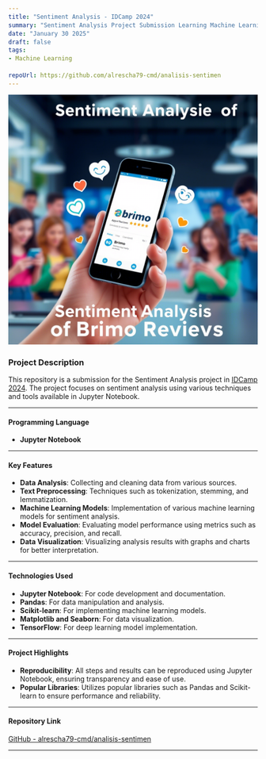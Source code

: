 ```yaml
---
title: "Sentiment Analysis - IDCamp 2024"
summary: "Sentiment Analysis Project Submission Learning Machine Learning Development"
date: "January 30 2025"
draft: false
tags:
- Machine Learning

repoUrl: https://github.com/alrescha79-cmd/analisis-sentimen
---
```


![Sentiment Analysis](../../../assets/projects/analisis-sentimen.png)

### **Project Description**

This repository is a submission for the Sentiment Analysis project in [IDCamp 2024](https://idcamp.ioh.co.id/). The project focuses on sentiment analysis using various techniques and tools available in Jupyter Notebook.

---

#### **Programming Language**

- **Jupyter Notebook**

---

#### **Key Features**

- **Data Analysis**: Collecting and cleaning data from various sources.
- **Text Preprocessing**: Techniques such as tokenization, stemming, and lemmatization.
- **Machine Learning Models**: Implementation of various machine learning models for sentiment analysis.
- **Model Evaluation**: Evaluating model performance using metrics such as accuracy, precision, and recall.
- **Data Visualization**: Visualizing analysis results with graphs and charts for better interpretation.

---

#### **Technologies Used**

- **Jupyter Notebook**: For code development and documentation.
- **Pandas**: For data manipulation and analysis.
- **Scikit-learn**: For implementing machine learning models.
- **Matplotlib and Seaborn**: For data visualization.
- **TensorFlow**: For deep learning model implementation.

---

#### **Project Highlights**

- **Reproducibility**: All steps and results can be reproduced using Jupyter Notebook, ensuring transparency and ease of use.
- **Popular Libraries**: Utilizes popular libraries such as Pandas and Scikit-learn to ensure performance and reliability.

---

#### **Repository Link**

[GitHub - alrescha79-cmd/analisis-sentimen](https://github.com/alrescha79-cmd/analisis-sentimen.git)

---
